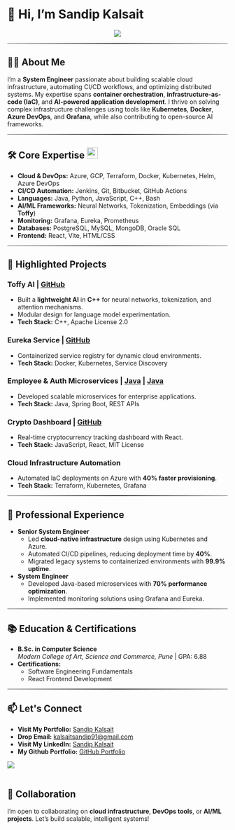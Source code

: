 # 👋 Hi, I’m Sandip Kalsait

<p align="center">
  <a href="#"><img src="https://readme-typing-svg.herokuapp.com?font=Time+New+Roman&color=cyan&size=25&center=true&vCenter=true&width=600&height=100&lines=Welcome+To+My+GitHub+Profile..&hearts;++;Cloud+Infrastructure+Architect,;DevOps+Automation+Specialist,;Containerization+Expert,;AI/ML+Enthusiast,;Open-Source+Contributor+<3"></a>
</p>

<hr style="border: none; height: 2px; background: linear-gradient(to right, #aaa, #333, #aaa);" />


## 👨‍💻 About Me
I’m a **System Engineer** passionate about building scalable cloud infrastructure, automating CI/CD workflows, and optimizing distributed systems. My expertise spans **container orchestration**, **infrastructure-as-code (IaC)**, and **AI-powered application development**. I thrive on solving complex infrastructure challenges using tools like **Kubernetes**, **Docker**, **Azure DevOps**, and **Grafana**, while also contributing to open-source AI frameworks.

<hr style="border: none; height: 2px; background: linear-gradient(to right, #aaa, #333, #aaa);" />

## 🛠 Core Expertise  <img src="https://media2.giphy.com/media/QssGEmpkyEOhBCb7e1/giphy.gif?cid=ecf05e47a0n3gi1bfqntqmob8g9aid1oyj2wr3ds3mg700bl&rid=giphy.gif" width ="25">
- **Cloud & DevOps:**  Azure, GCP, Terraform, Docker, Kubernetes, Helm, Azure DevOps
- **CI/CD Automation:** Jenkins, Git, Bitbucket, GitHub Actions
- **Languages:** Java, Python, JavaScript, C++, Bash
- **AI/ML Frameworks:** Neural Networks, Tokenization, Embeddings (via **Toffy**)
- **Monitoring:** Grafana, Eureka, Prometheus
- **Databases:** PostgreSQL, MySQL, MongoDB, Oracle SQL
- **Frontend:** React, Vite, HTML/CSS

<hr style="border: none; height: 2px; background: linear-gradient(to right, #aaa, #333, #aaa);" />

## 🚀 Highlighted Projects

### **Toffy AI** | [GitHub](https://github.com/sandipkalsait/toffy-console)
- Built a **lightweight AI** in **C++** for neural networks, tokenization, and attention mechanisms.
- Modular design for language model experimentation.
- **Tech Stack:** C++, Apache License 2.0

### **Eureka Service** | [GitHub](https://github.com/sandipkalsait/eureka-service)
- Containerized service registry for dynamic cloud environments.
- **Tech Stack:** Docker, Kubernetes, Service Discovery

### **Employee & Auth Microservices** | [Java](https://github.com/sandipkalsait/employee-service) | [Java](https://github.com/sandipkalsait/auth-service-lite)
- Developed scalable microservices for enterprise applications.
- **Tech Stack:** Java, Spring Boot, REST APIs

### **Crypto Dashboard** | [GitHub](https://github.com/sandipkalsait/crypto-dashboard)
- Real-time cryptocurrency tracking dashboard with React.
- **Tech Stack:** JavaScript, React, MIT License

### **Cloud Infrastructure Automation**
- Automated IaC deployments on Azure with **40% faster provisioning**.
- **Tech Stack:** Terraform, Kubernetes, Grafana

<hr style="border: none; height: 2px; background: linear-gradient(to right, #aaa, #333, #aaa);" />

## 💼 Professional Experience
- **Senior System Engineer**  
  - Led **cloud-native infrastructure** design using Kubernetes and Azure.
  - Automated CI/CD pipelines, reducing deployment time by **40%**.
  - Migrated legacy systems to containerized environments with **99.9% uptime**.
- **System Engineer**  
  - Developed Java-based microservices with **70% performance optimization**.
  - Implemented monitoring solutions using Grafana and Eureka.

<hr style="border: none; height: 2px; background: linear-gradient(to right, #aaa, #333, #aaa);" />

## 📚 Education & Certifications
- **B.Sc. in Computer Science**  
  *Modern College of Art, Science and Commerce, Pune* | GPA: 6.88  
- **Certifications:**  
  - Software Engineering Fundamentals
  - React Frontend Development

<hr style="border: none; height: 2px; background: linear-gradient(to right, #aaa, #333, #aaa);" />

## 📫 Let's Connect

- **Visit My Portfolio:** [Sandip Kalsait](https://sandipkalsait.github.io/sandipkalsait) 
- **Drop Email:** [kalsaitsandip91@gmail.com](mailto:kalsaitsandip91@gmail.com)  
- **Visit My LinkedIn:** [Sandip Kalsait](https://www.linkedin.com/in/sandipkalsait)  
- **My Github Portfolio:** [GitHub Portfolio](https://github.com/sandipkalsait)

<img src="https://user-images.githubusercontent.com/73097560/115834477-dbab4500-a447-11eb-908a-139a6edaec5c.gif"><br><br>

## 🌟 Collaboration
I’m open to collaborating on **cloud infrastructure**, **DevOps tools**, or **AI/ML projects**. Let’s build scalable, intelligent systems!  
